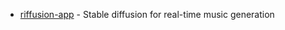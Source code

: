 - [riffusion-app](https://github.com/riffusion/riffusion-app) - Stable diffusion for real-time music generation

